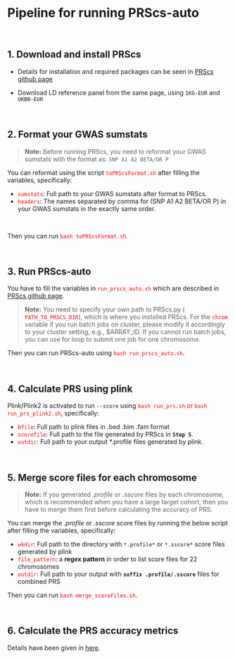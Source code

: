 # Pipeline for running PRScs-auto

<br>


## 1. Download and install PRScs

- Details for installation and required packages can be seen in [PRScs github page](https://github.com/getian107/PRScs)

- Download LD reference panel from the same page, using `1KG-EUR` and `UKBB-EUR`

<br>

## 2. Format your GWAS sumstats

> **Note:** Before running PRScs, you need to reformat your GWAS sumstats with the format as: `SNP A1 A2 BETA/OR P` 


You can reformat using the script <span style="color:red"> `toPRScsFormat.sh`</span> after filling the variables, specifically:
 
 - <span style="color:red"> `sumstats`</span>: Full path to your GWAS sumstats after format to PRScs.
 - <span style="color:red"> `headers`</span>: The names separated by comma for (SNP A1 A2 BETA/OR P) in your GWAS sumstats in the exactly same order.

<br>

Then you can run <span style="color:red"> `bash toPRScsFormat.sh`</span>.

<br>

## 3. Run PRScs-auto

You have to fill the variables in <span style="color:red"> `run_prscs_auto.sh`</span> which are described in [PRScs github page](https://github.com/getian107/PRScs).

> **Note:** You need to specify your own path to PRScs.py (<span style="color:red"> `PATH_TO_PRSCS_DIR`</span>), which is where you installed PRScs. For the <span style="color:red"> `chrom`</span> variable if you run batch jobs on cluster, please modify it accordingly to your cluster setting, e.g., $ARRAY_ID. If you cannot run batch jobs, you can use for loop to submit one job for one chromosome. 


Then you can run PRScs-auto using <span style="color:red"> `bash run_prscs_auto.sh`</span>. 

<br>

## 4. Calculate PRS using plink

Plink/Plink2 is activated to run `--score` using <span style="color:red"> `bash run_prs.sh` or `bash run_prs_plink2.sh`</span>, specifically:

 - <span style="color:red"> `bfile`</span>: Full path to plink files in .bed .bim .fam format
 - <span style="color:red"> `scorefile`</span>: Full path to the file generated by PRScs in **`Step 5`**.
 - <span style="color:red"> `outdir`</span>: Full path to your output *.profile files generated by plink.


<br>

## 5. Merge score files for each chromosome

> **Note:** If you generated *.profile* or *.sscore* files by each chromosome, which is recommended when you have a large target cohort, then you have to merge them first before calculating the accuracy of PRS.

You can merge the *.profile* or *.sscore* score files by running the below script after filling the variables, specifically:

 - <span style="color:red"> `wkdir`</span>: Full path to the directory with `*.profile*` or `*.sscore*` score files generated by plink
 - <span style="color:red"> `file_pattern`</span>: a **regex pattern** in order to list score files for 22 chromosomes
 - <span style="color:red"> `outdir`</span>: Full path to your output with **`suffix .profile/.sscore`** files for combined PRS

Then you can run <span style="color:red"> `bash merge_scoreFiles.sh`</span>.

<br>

## 6. Calculate the PRS accuracy metrics

Details have been given in [here](run_create_prs_metrics.md#calculate-prs-accuracy-metrics).


<br>


<br>



